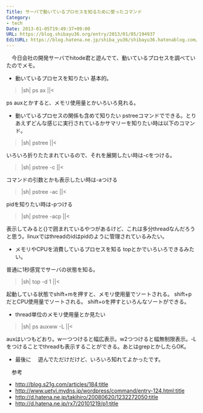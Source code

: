 ```yaml
---
Title: サーバで動いているプロセスを知るために使ったコマンド
Category:
- tech
Date: 2013-01-05T19:49:37+09:00
URL: https://blog.shibayu36.org/entry/2013/01/05/194937
EditURL: https://blog.hatena.ne.jp/shiba_yu36/shibayu36.hatenablog.com/atom/entry/12704830469097473401
---
```


　今日会社の開発サーバでhitode君と遊んでて、動いているプロセスを調べていたのでメモ。

* 動いているプロセスを知りたい
基本的。
>|sh|
ps ax
||<

ps auxとかすると、メモリ使用量とかいろいろ見れる。

* 動いているプロセスの関係も含めて知りたい
pstreeコマンドでできる。とりあえずどんな感じに実行されているかサマリーを知りたい時は以下のコマンド。
>|sh|
pstree
||<

いろいろ折りたたまれているので、それを展開したい時は-cをつける。
>|sh|
pstree -c
||<

コマンドの引数とかも表示したい時は-aつける
>|sh|
pstree -ac
||<

pidを知りたい時は-pつける
>|sh|
pstree -acp
||<

表示してみると{}で囲まれているやつがあるけど、これは多分threadなんだろうと思う。linuxではthreadのidはpidのように管理されているみたい。

* メモリやCPUを消費しているプロセスを知る
topとかでいろいろできるみたい。

普通に1秒感覚でサーバの状態を知る。
>|sh|
top -d 1
||<

起動している状態でshift+mを押すと、メモリ使用量でソートされる。
shift+pだとCPU使用量でソートされる。
shift+oを押すといろんなソートができる。


* thread単位のメモリ使用量とか見たい
>|sh|
ps auxww -L
||<

auxはいつもどおり。w一つつけると幅広表示。w2つつけると幅無制限表示。-Lをつけることでthreadも表示することができる。あとはgrepとかしたらOK。


* 最後に
　遊んでただけだけど、いろいろ知れてよかったです。

　参考
- http://blog.s21g.com/articles/184:title
- http://www.uetyi.mydns.jp/wordpress/command/entry-124.html:title
- http://d.hatena.ne.jp/takihiro/20080620/1232272050:title
- http://d.hatena.ne.jp/rx7/20101219/p1:title
